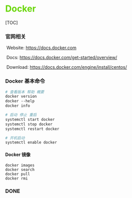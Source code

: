 # <font color=#69D600>Docker</font>

[TOC]

### 官网相关

​	Website: https://docs.docker.com

​	Docs: https://docs.docker.com/get-started/overview/

​	Download: https://docs.docker.com/engine/install/centos/



### Docker 基本命令

```perl
# 查看版本 帮助 概要
docker version
docker --help
docker info

# 启动 停止 重启
systemctl start docker
systemctl stop docker
systemctl restart docker

# 开机启动
systemctl enable docker
```



#### Docker 镜像

```
docker images
docker search
docker pull
docker rmi
```











### DONE